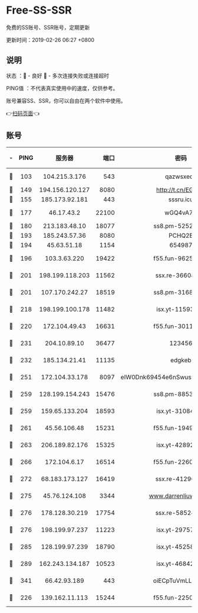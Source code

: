 # Free-SS-SSR

免费的SS账号、SSR账号，定期更新

更新时间：2019-02-26 06:27 +0800

## 说明

状态     ：🙂 - 良好 🙁 - 多次连接失败或连接超时

PING值   ：不代表真实使用中的速度，仅供参考。

账号兼容SS、SSR，你可以自由在两个软件中使用。

👉[扫码页面](https://liesauer.github.io/free-ss-ssr.github.io/)👈

## 账号

|-|PING|服务器|端口|密码|加密方式|区域|
|:----:|:----:|:-----:|-----:|:----:|:----:|:----:|
|🙂|103|104.215.3.176|543|qazwsxedc|aes-256-gcm|JP|
|🙂|149|194.156.120.127|8080|http://t.cn/EGJIyrl|rc4-md5|RU|
|🙂|155|185.173.92.181|443|sssru.icu|rc4-md5|RU|
|🙂|177|46.17.43.2|22100|wGQ4vA7D|aes-256-gcm|RU|
|🙂|180|213.183.48.10|18077|ss8.pm-52520376|rc4-md5|RU|
|🙂|193|185.243.57.36|8080|PCHQ2E|rc4-md5|US|
|🙂|194|45.63.51.18|1154|654987|chacha20|US|
|🙂|196|103.3.63.220|19422|f55.fun-96253224|aes-256-cfb|SG|
|🙂|201|198.199.118.203|11562|ssx.re-36608339|aes-256-cfb|US|
|🙂|201|107.170.242.27|18519|ss8.pm-31689702|aes-256-cfb|US|
|🙂|218|198.199.100.178|11482|isx.yt-11593986|aes-256-cfb|US|
|🙂|220|172.104.49.43|16631|f55.fun-30118165|aes-256-cfb|SG|
|🙂|231|204.10.89.10|36477|123456|aes-256-cfb|US|
|🙂|232|185.134.21.41|11135|edgkeb|aes-256-cfb|GB|
|🙂|251|172.104.33.178|8097|eIW0Dnk69454e6nSwuspv9DmS201tQ0D|aes-256-cfb|SG|
|🙂|259|128.199.154.243|15476|ss8.pm-88536121|aes-256-cfb|SG|
|🙂|259|159.65.133.204|18593|isx.yt-31084896|aes-256-cfb|SG|
|🙂|261|45.56.106.48|15231|f55.fun-19499704|aes-256-cfb|US|
|🙂|263|206.189.82.176|15325|isx.yt-42892061|aes-256-cfb|SG|
|🙂|266|172.104.6.17|16514|f55.fun-22605717|aes-256-cfb|US|
|🙂|272|68.183.173.127|16419|ssx.re-41296658|aes-256-cfb|US|
|🙂|275|45.76.124.108|3344|www.darrenliuwei.com|aes-256-cfb|AU|
|🙂|276|178.128.30.219|17754|ssx.re-58524965|aes-256-cfb|SG|
|🙂|276|198.199.97.237|11223|isx.yt-29757197|aes-256-cfb|US|
|🙂|285|128.199.97.239|18790|isx.yt-45258206|aes-256-cfb|SG|
|🙂|289|162.243.134.187|10523|isx.yt-46842500|aes-256-cfb|US|
|🙂|341|66.42.93.189|443|oiECpTuVmLLxk4Ts|aes-256-cfb|US|
|🙂|226|139.162.11.113|15244|f55.fun-22509021|aes-256-cfb|SG|
